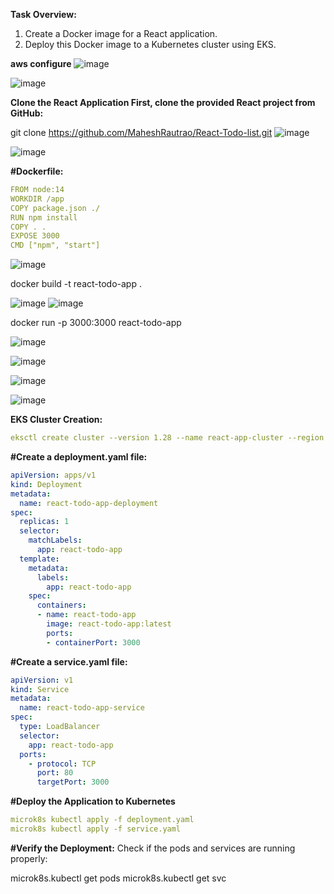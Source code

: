 **Task Overview:**
1. Create a Docker image for a React application.
2. Deploy this Docker image to a Kubernetes cluster using EKS.





**aws configure**
![image](https://github.com/user-attachments/assets/f2443534-cd27-4fdd-bd79-8984e7552aee)

![image](https://github.com/user-attachments/assets/d8916d75-2775-4d2c-a870-e7add6d894d0)

**Clone the React Application
First, clone the provided React project from GitHub:**

git clone https://github.com/MaheshRautrao/React-Todo-list.git
![image](https://github.com/user-attachments/assets/af8d5379-fc9c-4f53-bbdf-caaa1551199e)

![image](https://github.com/user-attachments/assets/2da868e1-2093-4e6f-ad5f-9c20f6411f49)


**#Dockerfile:**

```yaml
FROM node:14
WORKDIR /app
COPY package.json ./
RUN npm install
COPY . .
EXPOSE 3000
CMD ["npm", "start"]
```

![image](https://github.com/user-attachments/assets/4d55b6ca-0619-476e-9e12-0215b1ac0871)

docker build -t react-todo-app .

![image](https://github.com/user-attachments/assets/c19abc16-dd5a-4b34-8d9a-dd90b1b74690)
![image](https://github.com/user-attachments/assets/a9e37d2d-5bf9-49f9-b05e-5d8d47da0a50)

docker run -p 3000:3000 react-todo-app

![image](https://github.com/user-attachments/assets/1b1e5f65-652a-4343-a8cd-16cfd5fa3963)

![image](https://github.com/user-attachments/assets/ec748f63-0103-4f0c-838c-8c38a31433fa)

![image](https://github.com/user-attachments/assets/b94b9a5b-c987-412c-91ee-ec7b31631f63)

![image](https://github.com/user-attachments/assets/f295adb3-509a-4300-a9af-a9a2cbeca9e7)

**EKS Cluster Creation:**

```yaml
eksctl create cluster --version 1.28 --name react-app-cluster --region eu-central-1 --nodes 2 --node-type t3.medium --nodes-min 2 --nodes-max 2 --managed
```



**#Create a deployment.yaml file:**

```yaml
apiVersion: apps/v1
kind: Deployment
metadata:
  name: react-todo-app-deployment
spec:
  replicas: 1
  selector:
    matchLabels:
      app: react-todo-app
  template:
    metadata:
      labels:
        app: react-todo-app
    spec:
      containers:
      - name: react-todo-app
        image: react-todo-app:latest
        ports:
        - containerPort: 3000
```

**#Create a service.yaml file:**

```yaml
apiVersion: v1
kind: Service
metadata:
  name: react-todo-app-service
spec:
  type: LoadBalancer
  selector:
    app: react-todo-app
  ports:
    - protocol: TCP
      port: 80
      targetPort: 3000
```

**#Deploy the Application to Kubernetes**

```yaml
microk8s kubectl apply -f deployment.yaml
microk8s kubectl apply -f service.yaml
```

**#Verify the Deployment:**
Check if the pods and services are running properly:


microk8s.kubectl get pods
microk8s.kubectl get svc





